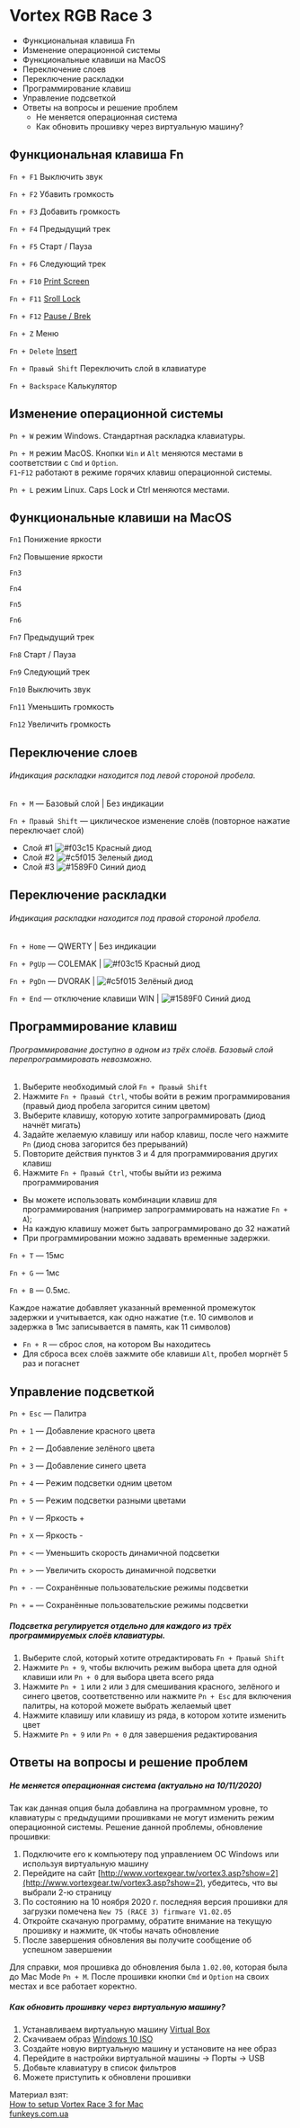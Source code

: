 # Vortex RGB Race 3 

- Функциональная клавиша Fn
- Изменение операционной системы
- Функциональные клавиши на MacOS
- Переключение слоев
- Переключение раскладки
- Программирование клавиш
- Управление подсветкой
- Ответы на вопросы и решение проблем
  - Не меняется операционная система
  - Как обновить прошивку через виртуальную машину?

## Функциональная клавиша Fn

`Fn + F1` Выключить звук   

`Fn + F2` Убавить громкость   

`Fn + F3` Добавить громкость   

`Fn + F4` Предыдущий трек   

`Fn + F5` Старт / Пауза   

`Fn + F6` Следующий трек  

`Fn + F10` [Print Screen](https://ru.wikipedia.org/wiki/Print_Screen)  

`Fn + F11` [Sroll Lock](https://ru.wikipedia.org/wiki/Scroll_Lock)  

`Fn + F12` [Pause / Brek](https://ru.wikipedia.org/wiki/Break_(%D0%BA%D0%BB%D0%B0%D0%B2%D0%B8%D1%88%D0%B0))  

`Fn + Z` Меню  

`Fn + Delete` [Insert](https://ru.wikipedia.org/wiki/Insert_(%D0%BA%D0%BB%D0%B0%D0%B2%D0%B8%D1%88%D0%B0))  

`Fn + Правый Shift` Переключить слой в клавиатуре  

`Fn + Backspace` Калькулятор


## Изменение операционной системы

`Pn + W` режим Windows. Стандартная раскладка клавиатуры.   

`Pn + M` режим MacOS. Кнопки `Win` и `Alt` меняются местами в соответствии с `Cmd` и `Option`.   
`F1`-`F12` работают в режиме горячих клавиш операционной системы.   

`Pn + L` режим Linux. Caps Lock и Ctrl меняются местами.

## Функциональные клавиши на MacOS

`Fn1` Понижение яркости   

`Fn2` Повышение яркости  

`Fn3`   

`Fn4`  

`Fn5`  

`Fn6`  

`Fn7` Предыдущий трек  

`Fn8` Старт / Пауза  

`Fn9` Следующий трек  

`Fn10` Выключить звук  

`Fn11` Уменьшить громкость  

`Fn12` Увеличить громкость  


## Переключение слоев
###### Индикация раскладки находится под левой стороной пробела.

`Fn + M` — Базовый слой | Без индикации  

`Fn + Правый Shift` — циклическое изменение слоёв (повторное нажатие переключает слой)

- Слой #1 ![#f03c15](https://via.placeholder.com/15/f03c15/000000?text=+) Красный диод 
- Слой #2 ![#c5f015](https://via.placeholder.com/15/c5f015/000000?text=+) Зеленый диод
- Слой #3 ![#1589F0](https://via.placeholder.com/15/1589F0/000000?text=+) Синий диод
 

## Переключение раскладки
###### Индикация раскладки находится под правой стороной пробела.

`Fn + Home` — QWERTY | Без индикации  

`Fn + PgUp` — COLEMAK | ![#f03c15](https://via.placeholder.com/15/f03c15/000000?text=+) Красный диод  

`Fn + PgDn` — DVORAK | ![#c5f015](https://via.placeholder.com/15/c5f015/000000?text=+) Зелёный диод  

`Fn + End` — отключение клавиши WIN | ![#1589F0](https://via.placeholder.com/15/1589F0/000000?text=+) Синий диод  


## Программирование клавиш
###### Программирование доступно в одном из трёх слоёв. Базовый слой перепрограммировать невозможно.

1. Выберите необходимый слой `Fn + Правый Shift`
2. Нажмите `Fn + Правый Ctrl`, чтобы войти в режим программирования (правый диод пробела загорится синим цветом)
3. Выберите клавишу, которую хотите запрограммировать (диод начнёт мигать)
4. Задайте желаемую клавишу или набор клавиш, после чего нажмите `Pn` (диод снова загорится без прерываний)
5. Повторите действия пунктов 3 и 4 для программирования других клавиш
6. Нажмите `Fn + Правый Ctrl`, чтобы выйти из режима программирования

- Вы можете использовать комбинации клавиш для программирования (например запрограммировать на нажатие `Fn + A`);
- На каждую клавишу может быть запрограммировано до 32 нажатий
- При программировании можно задавать временные задержки.   

`Fn + T` — 15мс   

`Fn + G` — 1мс   

`Fn + B` — 0.5мс.   

Каждое нажатие добавляет указанный временной промежуток задержки и учитывается, как одно нажатие (т.е. 10 символов и задержка в 1мс записывается в память, как 11 символов)
- `Fn + R` — сброс слоя, на котором Вы находитесь
- Для сброса всех слоёв зажмите обе клавиши `Alt`, пробел моргнёт 5 раз и погаснет


## Управление подсветкой

`Pn + Esc` — Палитра  

`Pn + 1` — Добавление красного цвета  

`Pn + 2` — Добавление зелёного цвета  

`Pn + 3` — Добавление синего цвета  

`Pn + 4` — Режим подсветки одним цветом  

`Pn + 5` — Режим подсветки разными цветами  

`Pn + V` — Яркость +  

`Pn + X` — Яркость -  

`Pn + <` — Уменьшить скорость динамичной подсветки  

`Pn + >` — Увеличить скорость динамичной подсветки  

`Pn + -` — Сохранённые пользовательские режимы подсветки  

`Pn + =` — Сохранённые пользовательские режимы подсветки  



##### Подсветка регулируется отдельно для каждого из трёх программируемых слоёв клавиатуры.
1. Выберите слой, который хотите отредактировать `Fn + Правый Shift`
2. Нажмите `Pn + 9`, чтобы включить режим выбора цвета для одной клавиши или `Pn + 0` для выбора цвета всего ряда
3. Нажмите `Pn + 1` или `2` или `3` для смешивания красного, зелёного и синего цветов, соответственно или нажмите `Pn + Esc` для включения палитры, на которой можете выбрать желаемый цвет
4. Нажмите клавишу или клавишу из ряда, в котором хотите изменить цвет
5. Нажмите `Pn + 9` или `Pn + 0` для завершения редактирования



## Ответы на вопросы и решение проблем 

##### Не меняется операционная система (актуально на 10/11/2020)

Так как данная опция была добавлина на программном уровне, то клавиатуры с предыдущими прошивками не могут изменить режим операционной системы. Решение данной проблемы, обновление прошивки:

1. Подключите его к компьютеру под управлением ОС Windows или используя виртуальную машину
2. Перейдите на сайт [http://www.vortexgear.tw/vortex3.asp?show=2](http://www.vortexgear.tw/vortex3.asp?show=2), убедитесь, что вы выбрали 2-ю страницу
3. По состоянию на 10 ноября 2020 г. последняя версия прошивки для загрузки помечена `New 75 (RACE 3) firmware V1.02.05`
4. Откройте скачаную программу, обратите внимание на текущую прошивку и нажмите, `OK` чтобы начать обновление
5. После завершения обновления вы получите сообщение об успешном завершении

Для справки, моя прошивка до обновления была `1.02.00`, которая была до Mac Mode `Pn + M`. После прошивки кнопки `Cmd` и `Option` на своих местах и все работает коректно. 

##### Как обновить прошивку через виртуальную машину?

1. Устанавливаем виртуальную машину [Virtual Box](https://www.virtualbox.org/wiki/Downloads)
2. Скачиваем образ [Windows 10 ISO](https://www.microsoft.com/en-us/software-download/windows10ISO)
3. Создайте новую виртуальную машину и установите на нее образ
4. Перейдите в настройки виртуальной машины -> Порты -> USB
5. Добвьте клавиатуру в список фильтров
6. Можете приступить к обновлени прошивки

Материал взят:  
[How to setup Vortex Race 3 for Mac](https://gist.github.com/arogulin/b67899013c546f900df0a2e917dad44f#gistcomment-3400399)  
[funkeys.com.ua](https://funkeys.com.ua/shop/vortex/rgb-race3)
